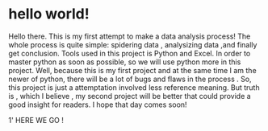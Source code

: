 # hello world!


Hello there. This is my first attempt to make a data analysis process! The whole process is quite simple: spidering data , analysizing data ,and finally get conclusion. Tools used in this project is Python and Excel. In order to master python as soon as possible, so we will use python more in this project. Well, because this is my first project and at the same time I am the newer of python, there will be a lot of bugs and flaws in the process . So, this project is just a attemptation involved less reference meaning. But truth is , which I believe , my second project will be better that could provide a good insight for readers. I hope that day comes soon!

1'
HERE WE GO !

